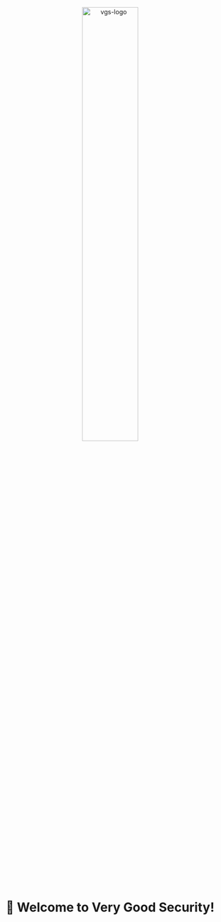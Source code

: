 <!--

**Here are some ideas to get you started:**

🙋‍♀️ A short introduction - what is your organization all about?
🌈 Contribution guidelines - how can the community get involved?
👩‍💻 Useful resources - where can the community find your docs? Is there anything else the community should know?
🍿 Fun facts - what does your team eat for breakfast?
🧙 Remember, you can do mighty things with the power of [Markdown](https://docs.github.com/github/writing-on-github/getting-started-with-writing-and-formatting-on-github/basic-writing-and-formatting-syntax)
-->

<p align="center">
    <a href="https://verygoodsecurity.com">
       <img src="https://raw.githubusercontent.com/verygoodsecurity/.github/main/profile/vgs-logo.svg" alt="vgs-logo" width="50%">
    </a>
    <br /><br />
    <h1 align="center">👋 Welcome to Very Good Security!<br /></h1>
</p>
